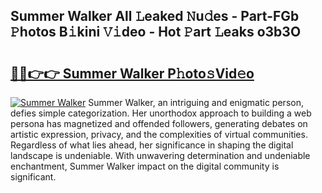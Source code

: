 ## Summer Walker All 𝙻eaked 𝙽u𝚍es - Part-FGb 𝙿hotos B𝚒kini 𝚅𝚒deo - Hot 𝙿art 𝙻eaks o3b3O

# <h2><a href="http://ld3atcr.urlbe.top/?page=Summer+Walker">🔗🔗👉👉 Summer Walker P𝚑oto𝚜Vid𝚎o</a></h2>

[![Summer Walker](https://i.imgur.com/eBuTRDB.gif)](http://ld3atcr.urlbe.top/?page=Summer+Walker)
Summer Walker, an intriguing and enigmatic person, defies simple categorization. Her unorthodox approach to building a web persona has magnetized and offended followers, generating debates on artistic expression, privacy, and the complexities of virtual communities. Regardless of what lies ahead, her significance in shaping the digital landscape is undeniable. With unwavering determination and undeniable enchantment, Summer Walker impact on the digital community is significant.
